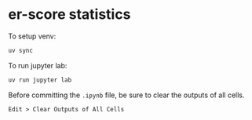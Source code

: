 # er-score statistics

To setup venv:

```sh
uv sync
```

To run jupyter lab:

```sh
uv run jupyter lab
```

Before committing the `.ipynb` file, be sure to clear the outputs of all cells.

```
Edit > Clear Outputs of All Cells
```